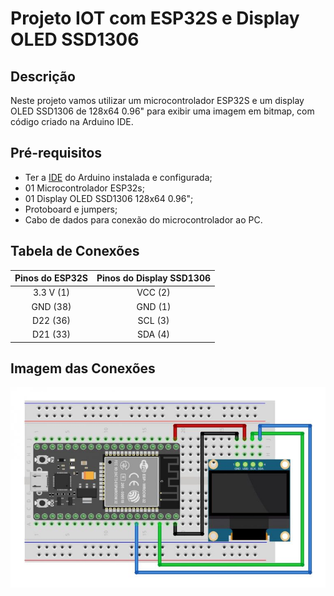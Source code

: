 # Projeto IOT com ESP32S e Display OLED SSD1306



## Descrição
Neste projeto vamos utilizar um microcontrolador ESP32S e um display OLED SSD1306 de 128x64 0.96" para exibir uma imagem em bitmap, com código criado na Arduino IDE.

## Pré-requisitos
* Ter a [IDE](https://www.arduino.cc/en/software/) do Arduino instalada e configurada;
* 01 Microcontrolador ESP32s;
* 01 Display OLED SSD1306 128x64 0.96";
* Protoboard e jumpers;
* Cabo de dados para conexão do microcontrolador ao PC.

## Tabela de Conexões

|Pinos do ESP32S|Pinos do Display SSD1306|
| :---: | :---: |
|3.3 V (1)|VCC (2)|
|GND (38)|GND (1)|
|D22 (36)|SCL (3)|
|D21 (33)|SDA (4)|

## Imagem das Conexões

![Conexão dos componentes](ESP32s_Display_OLED.jpg)
